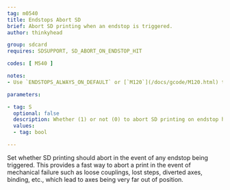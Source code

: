 ```yaml
---
tag: m0540
title: Endstops Abort SD
brief: Abort SD printing when an endstop is triggered.
author: thinkyhead

group: sdcard
requires: SDSUPPORT, SD_ABORT_ON_ENDSTOP_HIT

codes: [ M540 ]

notes:
- Use `ENDSTOPS_ALWAYS_ON_DEFAULT` or [`M120`](/docs/gcode/M120.html) to ensure that endstops are enabled.

parameters:

- tag: S
  optional: false
  description: Whether (1) or not (0) to abort SD printing on endstop hit.
  values:
  - tag: bool

---
```


Set whether SD printing should abort in the event of any endstop being triggered. This provides a fast way to abort a print in the event of mechanical failure such as loose couplings, lost steps, diverted axes, binding, etc., which lead to axes being very far out of position.
